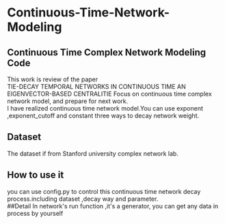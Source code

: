 # Continuous-Time-Network-Modeling
Continuous Time Complex Network Modeling Code
---
This work is review of the paper  
TIE-DECAY TEMPORAL NETWORKS IN CONTINUOUS TIME
AN EIGENVECTOR-BASED CENTRALITIE
Focus on continuous time complex network model, and prepare for next work.  
I have realized continuous time network model.You can use exponent ,exponent_cutoff and constant three ways to decay network weight.  
 ## Dataset
 The dataset if from  Stanford university complex network lab.  
 ## How to use it
 you can use config.py to control this continuous time network decay process.including dataset ,decay way and parameter.  
 ##Detail
 In network's run function ,it's a generator, you can get any data in process by yourself
 